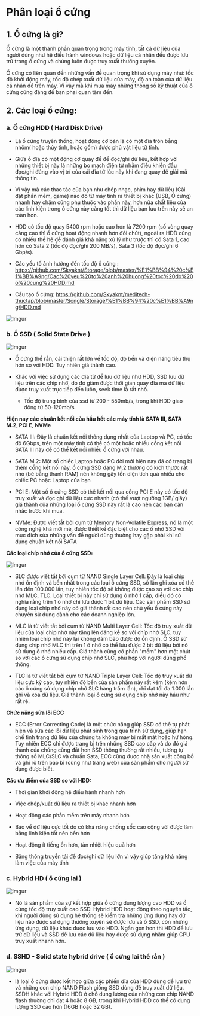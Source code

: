# Phân loại ổ cứng

## 1. Ổ cứng là gì?

Ổ cứng là một thành phần quan trọng trong máy tính, tất cả dữ liệu của người dùng như 
hệ điều hành windows hoặc dữ liệu cá nhân đều được lưu trữ trong ổ cứng và chúng luôn 
được truy xuất thường xuyên.

Ổ cứng có liên quan đến những vấn đề quan trọng khi sử dụng máy như: tốc độ khởi động máy, 
tốc độ chép xuất dữ liệu của máy, độ an toàn của dữ liệu cá nhân để trên máy. 
Vì vậy mà khi mua máy những thông số kỹ thuật của ổ cứng cũng đáng để bạn phai quan tâm đến.

## 2. Các loại ổ cứng:

### a. Ổ cứng HDD ( Hard Disk Drive)

- Là ổ cứng truyền thống, hoạt động cơ bản là có một đĩa tròn bằng nhôm( hoặc thủy tinh, hoặc gốm)
 được phủ vật liệu từ tính. 
 
- Giữa ổ đĩa có một động cơ quay để để đọc/ghi dữ liệu, kết hợp với những thiết bị này là những 
bo mạch điện tử nhằm điều khiển đầu đọc/ghi đúng vào vị trí của cái đĩa từ lúc nãy khi 
đang quay để giải mã thông tin. 

- Vì vậy mà các thao tác của bạn như chép nhạc, phim hay dữ liều (Cài đặt phần mềm, game) nào đó từ máy tính ra thiết bị khác (USB, Ổ cứng) nhanh 
hay chậm cũng phụ thuộc vào phần này, hơn nữa chất liệu của các linh kiện trong ổ cứng 
này càng tốt thì dữ liệu bạn lưu trên này sẽ an toàn hơn.

- HDD có tốc độ quay 5400 rpm hoặc cao hơn là 7200 rpm (số vòng quay càng cao thì ổ cứng hoạt động nhanh hơn đôi chút), 
ngoài ra HDD cũng có nhiều thế hệ để đánh giá khả năng xử lý như trước thì có Sata 1, 
cao hơn có Sata 2 (tốc độ đọc/ghi 200 MB/s), Sata 3 (tốc độ đọc/ghi 6 Gbp/s).

- Các yếu tố ảnh hưởng đến tốc độ ổ cứng : https://github.com/Skyaknt/Storage/blob/master/%E1%BB%94%20c%E1%BB%A9ng/Cac%20yeu%20to%20anh%20huong%20toc%20do%20o%20cung%20HDD.md

- Cấu tạo ổ cứng: https://github.com/Skyaknt/meditech-thuctap/blob/master/Songle/Storage/%E1%BB%94%20c%E1%BB%A9ng/HDD.md

![Imgur](https://i.imgur.com/yghQJeE.jpg)

### b. Ổ SSD ( Solid State Drive )

![Imgur](https://i.imgur.com/qTQwU8Q.jpg)

- Ổ cứng thể rắn, cải thiện rất lớn về tốc độ, độ bền và điện năng tiêu thụ hơn so với HDD. 
Tuy nhiên giá thành cao.

- Khác với việc sử dụng các đĩa từ để lưu dữ liệu như HDD, SSD lưu dữ liệu trên các chip nhớ, do
 đó giảm được thời gian quay đĩa mà dữ liệu được truy xuất trực tiếp đến luôn, seek time là rất nhỏ.
 	-  Tốc độ trung bình của ssd từ 200 - 550mb/s, trong khi HDD giao động từ 50-120mb/s

**Hiện nay các chuẩn kết nối của hầu hết các máy tính là SATA III, SATA M.2, PCI E, NVMe**

- SATA III: Đây là chuẩn kết nối thông dụng nhất của Laptop và PC, có tốc độ 6Gbps, trên một máy tính có thể có một hoặc nhiều cổng kết nối SATA III này để có thể kết nối nhiều ổ cứng với nhau.
   
- SATA M.2: Một số chiếc Laptop hoặc PC đời mới hiện nay đã có trang bị thêm cổng kết nối này, ổ cứng SSD dạng M.2 thường có kích thước rất nhỏ (bé bằng thanh RAM) nên không gây tốn diện tích quá nhiều cho chiếc PC hoặc Laptop của bạn
- PCI E: Một số ổ cứng SSD có thể kết nối qua cổng PCI E này có tốc độ truy xuất và đọc ghi dữ liệu cực nhanh (có thể vượt ngưỡng 1GB/ giây) giá thành của những loại ổ cứng SSD này rất là cao nên các bạn cân nhắc trước khi mua.
- NVMe: Được viết tắt bởi cụm từ Memory Non-Volatile Express, nó là một công nghệ khá mới mẻ, được thiết kế đặc biệt cho các ổ nhớ SSD với mục đích sửa những vấn đề người dùng thường hay gặp phải khi sử dụng chuẩn kết nối SATA
 
**Các loại chíp nhớ của ổ cứng SSD:**

![Imgur](https://i.imgur.com/CG5lytp.png)

- SLC được viết tắt bởi cụm từ NAND Single Layer Cell: Đây là loại chíp nhớ ổn định và bền nhất trong các loại ổ cứng SSD, số lần ghi xóa có thể lên đến 100.000 lần, tuy nhiên tốc độ sẽ không được cao so với các chíp nhớ MLC, TLC. Loại thiết bị này chỉ sử dụng ô nhớ 1 cấp, điều đó có nghĩa rằng trên 1 ô nhớ chỉ lưu được 1 bit dữ liệu. Các sản phẩm SSD sử dụng loại chip nhớ này có giá thành rất cao nên chủ yếu ổ cứng này chuyên sử dụng dành cho các doanh nghiệp lớn.

- MLC là từ viết tắt bởi cụm từ NAND Multi Layer Cell: Tốc độ truy xuất dữ liệu của loại chip nhớ này tăng lên đáng kể so với chíp nhớ SLC, tuy nhiên loại chíp nhớ này lại không đảm bảo được độ ổn định. Ổ SSD sử dụng chíp nhớ MLC thì trên 1 ô nhớ có thể lưu được 2 bit dữ liệu bởi nó sử dụng ô nhớ nhiều cấp. Giá thành cũng có phần "mềm" hơn một chút so với các ổ cứng sử dụng chíp nhớ SLC, phù hợp với người dùng phổ thông.

- TLC là từ viết tắt bởi cụm từ NAND Triple Layer Cell: Tốc độ truy xuất dữ liệu cực kỳ cao, tuy nhiên độ bền của sản phẩm này rất kém (kém hơn các ổ cứng sử dụng chíp nhớ SLC hàng trăm lần), chỉ đạt tối đa 1.000 lần ghi và xóa dữ liệu. Giá thành loại ổ cứng sử dụng chíp nhớ này hầu như rất rẻ.


**Chức năng sửa lỗi ECC**

- ECC (Error Correcting Code) là một chức năng giúp SSD có thể tự phát hiện và sửa các lỗi dữ liệu phát sinh trong quá trình sử dụng, giúp hạn chế tình trạng dữ liệu của chúng ta không may bị mất mát hoặc hư hỏng. Tuy nhiên ECC chỉ được trang bị trên những SSD cao cấp và do đó giá thành của chúng cũng đắt hơn SSD thông thường rất nhiều, tương tự thông số MLC/SLC và chuẩn Sata, ECC cũng được nhà sản xuất công bố và ghi rõ trên bao bì (cũng như trang web) của sản phẩm cho người sử dụng được biết.

**Các ưu điểm của SSD so với HDD:**

+ Thời gian khởi động hệ điều hành nhanh hơn

+ Việc chép/xuất dữ liệu ra thiết bị khác nhanh hơn

+ Hoạt động các phần mềm trên máy nhanh hơn

+ Bảo vể dữ liệu cực tốt do có khả năng chống sốc cao cộng với được làm bằng linh kiện tốt nên bền hơn

+ Hoạt động ít tiếng ồn hơn, tản nhiệt hiệu quả hơn

+ Băng thông truyền tải để đọc/ghi dữ liệu lớn vì vậy giúp tăng khả năng làm việc của máy tính

### c. Hybrid HD ( ổ cứng lai )

![Imgur](https://i.imgur.com/9N9EJDA.jpg)

- Nó là sản phẩm của sự kết hợp giữa ổ cứng dung lượng cao HDD và ổ cứng tốc độ truy xuất cao SSD. 
Hybrid HDD hoạt động theo nguyên tắc, khi người dùng sử dụng hệ thống sẽ kiểm tra những ứng dụng hay 
dữ liệu nào được sử dụng thường xuyên sẽ được lưu và ổ SSD, còn những ứng dụng, dữ liệu khác được lưu vào HDD. 
Ngắn gọn hơn thì HDD để lưu trữ dữ liệu và SSD để lưu các dữ liệu hay được sử dụng nhằm giúp CPU truy xuất nhanh hơn.

### d. SSHD - Solid state hybrid drive ( ổ cứng lai thể rắn )

![Imgur](https://i.imgur.com/m0BV5WE.jpg)

-  là loại ổ cứng được kết hợp giữa các phiến đĩa của HDD dùng để lưu trữ và những con chip NAND Flash 
giống SSD dùng để truy xuất dữ liệu. SSDH khác với Hybrid HDD ở chỗ dung lượng của những 
con chip NAND flash thường chỉ đạt 4 hoặc 8 GB, trong khi Hybrid HDD có thể có dung lượng SSD cao hơn (16GB hoặc 32 GB).
